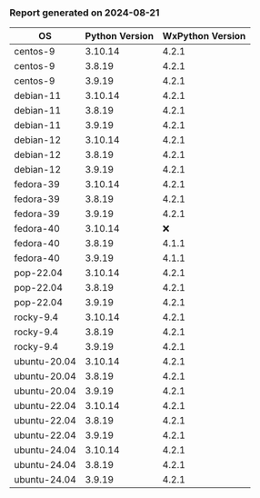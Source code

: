 ### Report generated on 2024-08-21

| OS           | Python Version | WxPython Version |
| ------------ | -------------- | ---------------- |
| centos-9     | 3.10.14        | 4.2.1            |
| centos-9     | 3.8.19         | 4.2.1            |
| centos-9     | 3.9.19         | 4.2.1            |
| debian-11    | 3.10.14        | 4.2.1            |
| debian-11    | 3.8.19         | 4.2.1            |
| debian-11    | 3.9.19         | 4.2.1            |
| debian-12    | 3.10.14        | 4.2.1            |
| debian-12    | 3.8.19         | 4.2.1            |
| debian-12    | 3.9.19         | 4.2.1            |
| fedora-39    | 3.10.14        | 4.2.1            |
| fedora-39    | 3.8.19         | 4.2.1            |
| fedora-39    | 3.9.19         | 4.2.1            |
| fedora-40    | 3.10.14        | ❌               |
| fedora-40    | 3.8.19         | 4.1.1            |
| fedora-40    | 3.9.19         | 4.1.1            |
| pop-22.04    | 3.10.14        | 4.2.1            |
| pop-22.04    | 3.8.19         | 4.2.1            |
| pop-22.04    | 3.9.19         | 4.2.1            |
| rocky-9.4    | 3.10.14        | 4.2.1            |
| rocky-9.4    | 3.8.19         | 4.2.1            |
| rocky-9.4    | 3.9.19         | 4.2.1            |
| ubuntu-20.04 | 3.10.14        | 4.2.1            |
| ubuntu-20.04 | 3.8.19         | 4.2.1            |
| ubuntu-20.04 | 3.9.19         | 4.2.1            |
| ubuntu-22.04 | 3.10.14        | 4.2.1            |
| ubuntu-22.04 | 3.8.19         | 4.2.1            |
| ubuntu-22.04 | 3.9.19         | 4.2.1            |
| ubuntu-24.04 | 3.10.14        | 4.2.1            |
| ubuntu-24.04 | 3.8.19         | 4.2.1            |
| ubuntu-24.04 | 3.9.19         | 4.2.1            |
